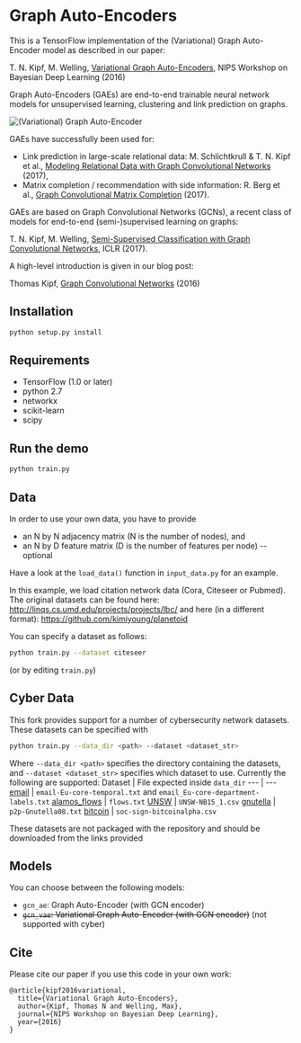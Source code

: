 Graph Auto-Encoders
============

This is a TensorFlow implementation of the (Variational) Graph Auto-Encoder model as described in our paper:
 
T. N. Kipf, M. Welling, [Variational Graph Auto-Encoders](https://arxiv.org/abs/1611.07308), NIPS Workshop on Bayesian Deep Learning (2016)

Graph Auto-Encoders (GAEs) are end-to-end trainable neural network models for unsupervised learning, clustering and link prediction on graphs. 

![(Variational) Graph Auto-Encoder](figure.png)

GAEs have successfully been used for:
* Link prediction in large-scale relational data: M. Schlichtkrull & T. N. Kipf et al., [Modeling Relational Data with Graph Convolutional Networks](https://arxiv.org/abs/1703.06103) (2017),
* Matrix completion / recommendation with side information: R. Berg et al., [Graph Convolutional Matrix Completion](https://arxiv.org/abs/1706.02263) (2017).


GAEs are based on Graph Convolutional Networks (GCNs), a recent class of models for end-to-end (semi-)supervised learning on graphs:

T. N. Kipf, M. Welling, [Semi-Supervised Classification with Graph Convolutional Networks](https://arxiv.org/abs/1609.02907), ICLR (2017). 

A high-level introduction is given in our blog post:

Thomas Kipf, [Graph Convolutional Networks](http://tkipf.github.io/graph-convolutional-networks/) (2016)



## Installation

```bash
python setup.py install
```

## Requirements
* TensorFlow (1.0 or later)
* python 2.7
* networkx
* scikit-learn
* scipy

## Run the demo

```bash
python train.py
```

## Data

In order to use your own data, you have to provide 
* an N by N adjacency matrix (N is the number of nodes), and
* an N by D feature matrix (D is the number of features per node) -- optional

Have a look at the `load_data()` function in `input_data.py` for an example.

In this example, we load citation network data (Cora, Citeseer or Pubmed). The original datasets can be found here: http://linqs.cs.umd.edu/projects/projects/lbc/ and here (in a different format): https://github.com/kimiyoung/planetoid

You can specify a dataset as follows:

```bash
python train.py --dataset citeseer
```

(or by editing `train.py`)

## Cyber Data
This fork provides support for a number of cybersecurity network datasets. These datasets can be specified with

```bash
python train.py --data_dir <path> --dataset <dataset_str>
```
Where `--data_dir <path>` specifies the directory containing the datasets, and `--dataset <dataset_str>` specifies which dataset to use. Currently the following are supported:
Dataset | File expected inside `data_dir`
--- | ---
[email][1] | `email-Eu-core-temporal.txt` and `email_Eu-core-department-labels.txt`
[alamos_flows][2] | `flows.txt`
[UNSW][3] | `UNSW-NB15_1.csv`
[gnutella][4] | `p2p-Gnutella08.txt`
[bitcoin][5] | `soc-sign-bitcoinalpha.csv`

[1]: http://snap.stanford.edu/data/email-Eu-core.html
[2]: https://csr.lanl.gov/data/cyber1/
[3]: https://www.unsw.adfa.edu.au/unsw-canberra-cyber/cybersecurity/ADFA-NB15-Datasets/
[4]: http://snap.stanford.edu/data/p2p-Gnutella08.html
[5]: http://snap.stanford.edu/data/soc-sign-bitcoin-alpha.html

 These datasets are not packaged with the repository and should be downloaded from the links provided

## Models

You can choose between the following models: 
* `gcn_ae`: Graph Auto-Encoder (with GCN encoder)
* ~~`gcn_vae`: Variational Graph Auto-Encoder (with GCN encoder)~~ (not supported with cyber)

## Cite

Please cite our paper if you use this code in your own work:

```
@article{kipf2016variational,
  title={Variational Graph Auto-Encoders},
  author={Kipf, Thomas N and Welling, Max},
  journal={NIPS Workshop on Bayesian Deep Learning},
  year={2016}
}
```
